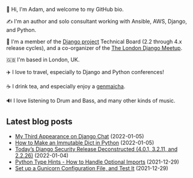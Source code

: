 <p>👋 Hi, I'm Adam, and welcome to my GitHub bio.<p>✍️ I'm an author and solo consultant working with Ansible, AWS, Django, and Python.<p>🦄 I'm a member of the <a class="reference external" href="https://www.djangoproject.com/foundation/teams/">Django project</a> Technical Board (2.2 through 4.x release cycles), and a co-organizer of the <a class="reference external" href="https://www.djangolondon.com/">The London Django Meetup</a>.<p>🇬🇧 I'm based in London, UK.<p>✈️ I love to travel, especially to Django and Python conferences!<p>☕️ I drink tea, and especially enjoy a <a class="reference external" href="https://en.wikipedia.org/wiki/Genmaicha">genmaicha</a>.<p>🔊 I love listening to Drum and Bass, and many other kinds of music.</p></p></p></p></p></p></p>

## Latest blog posts

* [My Third Appearance on Django Chat](https://adamj.eu/tech/2022/01/05/my-third-appearance-on-django-chat/) (2022-01-05)
* [How to Make an Immutable Dict in Python](https://adamj.eu/tech/2022/01/05/how-to-make-immutable-dict-in-python/) (2022-01-05)
* [Today’s Django Security Release Deconstructed (4.0.1, 3.2.11, and 2.2.26)](https://adamj.eu/tech/2022/01/04/django-security-release/) (2022-01-04)
* [Python Type Hints - How to Handle Optional Imports](https://adamj.eu/tech/2021/12/29/python-type-hints-optional-imports/) (2021-12-29)
* [Set up a Gunicorn Configuration File, and Test It](https://adamj.eu/tech/2021/12/29/set-up-a-gunicorn-configuration-file-and-test-it/) (2021-12-29)